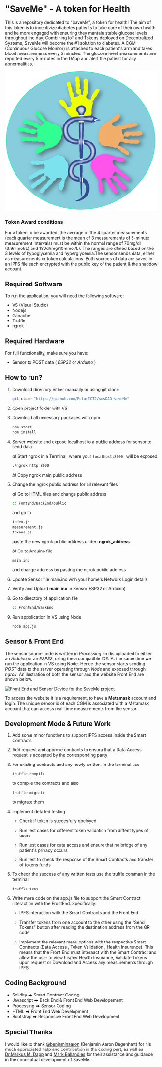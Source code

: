# "SaveMe" - A token for Health

This is a repository dedicated to "SaveMe", a token for health! The aim of this token is to incentivize diabetes patients to take care of their own health and be more engaged with ensuring they mantain stable glucose levels throughout the day. Combining IoT and Tokens deployed on Decentralized Systems, SaveMe will become the #1 solution to diabetes. A CGM (Continuous Glucose Monitor) is attached to each patient's arm and takes blood measurements every 5 minutes. The glucose level measurements are reported every 5 minutes in the DApp and alert the patient for any abnormalities.

![SaveMe -  A token for Health](/assets/saveMe.jpg)

### Token Award conditions
For a token to be awarded, the average of the 4 quarter measurements (each quarter measurement is the mean of 3 measurements of 5-minute measurement intervals) must be within the normal range of 70mg/dl (3.9mmol/L)  and 180dl/mg(10mmol/L). The ranges are dfined based on the 3 levels of hypoglycemia and hyperglycemia.The sensor sends  data, either as measurements or token calculations. Both sources of data are saved in an IPFS file each encrypted with the public key of the patient & the shaddow account.

## Required Software
To run the application, you will need the following software:
- VS (Visual Studio)
- Nodejs
- Ganache
- Truffle
- ngrok

## Required Hardware
For full functionality, make sure you have:
- Sensor to POST data ( *ESP32* or *Arduino* )




## How to run?
1. Download directory either manually or using git clone
    ```sh
    git clone "https://github.com/FuturICT2/susDAO-saveMe"
    ```
2. Open project folder with VS
3. Download all necessary packages with npm
    ```sh
    npm start
    npm install
    ```
4. Server website and expose localhost to a public address for sensor to send data

    *a)* Start ngrok in a Terminal, where your  `localhost:8000 ` will be exposed

    ```sh
    ./ngrok http 8000
    ```
    *b)* Copy ngrok main public address

5. Change the ngrok public address for all relevant files

    *a)* Go to HTML files and change public address
        
    ```sh
    cd FontEnd/BackEnd/public 
    ```
    and go to
    ```sh
    index.js
    measurement.js
    tokens.js
    ```
    paste the new ngrok public address under:
    **ngrok_address**
    
    *b)* Go to Arduino file 
    ```sh
    main.ino
    ``` 
    and change address by pasting the ngrok public address

6. Update Sensor file main.ino with your home's Network Login details

7. Verify and Upload **main.ino** in Sensor(ESP32 or Arduino)

8. Go to directory of application file
    ```sh
    cd FrontEnd/BackEnd
    ```
    
9. Run appplication in VS using Node
    ```sh
    node app.js
    ```



## Sensor & Front End
The sensor source code is written in *Processing* an dis uploaded to either an *Arduino* or an *ESP32*, using the a compatible IDE. At the same time we run the application in VS using Node. Hence the sensor starts sending *POST* data to the server operating through *Node* and exposed through *ngrok*. An ilustration of both the sensor and the website Front End are shown below.

![Front End and Sensor Device for the SaveMe project](/assets/development.jpg)

To access the website it is a requirement, to have a **Metamask** account and login. The unique sensor id of each CGM is associated with a Metamask account that can access real-time measurements from the sensor.


## Development Mode & Future Work
1. Add some minor functions to support IPFS access inside the Smart Contracts
2. Add request and approve contracts to ensura that a Data Access request is accepted by the corresponding party
3. For existing contracts and any newly written, in the terminal use
    ```sh
    truffle compile
    ```
    to compile the contracts and also
    
    ```sh
    truffle migrate
    ```
    
    to migrate them

3. Implement detailed testing 

    - Check if token is succesfully dpeloyed

    - Run test cases for different token validation from diffent types of users
    
    - Run test cases for data access and ensure that no bridge of any patient's privacy occurs
    
    - Run test to check the response of the Smart Contracts and transfer of tokens funds

4. To check the success of any written tests use the truffle comman in the terminal

    ```sh
    truffle test
    ```

5. Write more code on the app.js file to support the Smart Contract interaction with the FrontEnd. Specifically:

    - IPFS interaction with the Smart Contracts and the Front End
    
    - Transfer tokens from one account to the other using the "Send Tokens" button after reading the destination address from the QR code
    
    - Implement the relevant menu options with the respective Smart Contracts (Data Access , Token Validation , Health Insurance). This means that the Front End must interaact with the Smart Contract and allow the user to view his/her Health Insurance, Validate Tokens upon request or Download and Access any measurements through IPFS.


## Coding Background
    
* Solidity ⮕ Smart Contract Coding
* Javascript ⮕  Back End & Front End  Web Developement
*  Processing ⮕  Sensor Coding 
*  HTML ⮕ Front End Web Development
* Bootstrap ⮕  Responsive Front End Web Development

## Special Thanks
I would like to thank [@benjaminaaron](https://github.com/benjaminaaron) (Benjamin Aaron Degenhart) for his much appreciated help and contribution in the coding part,
as well as [Dr.Markus M. Dapp](https://coss.ethz.ch/people/postdocs/mdapp.html) and  [Mark Ballandies](https://gess.ethz.ch/en/the-department/people/person-detail.MTgyMTMx.TGlzdC81MTIsNjE4MTIwODY=.html) for their assistance and guidance in the conceptual development of SaveMe.





